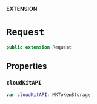 **EXTENSION**

# `Request`
```swift
public extension Request
```

## Properties
### `cloudKitAPI`

```swift
var cloudKitAPI: MKTokenStorage
```
